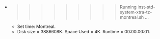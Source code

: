 * >>>>>>>>> Running inst-std-system-xtra-tz-montreal.sh ...
  * Set time: Montreal.
  * Disk size = 3886608K. Space Used = 4K. Runtime = 00:00:00:01.
